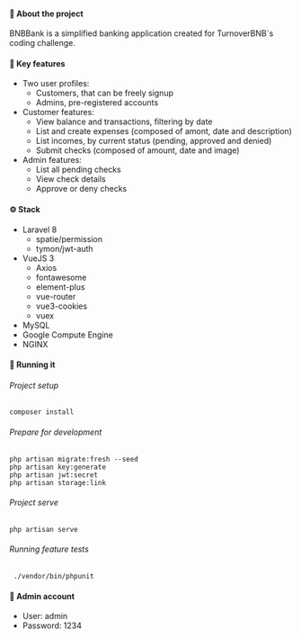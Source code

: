 #### 🏦 About the project
BNBBank is a simplified banking application created for TurnoverBNB`s coding challenge.

#### 📝 Key features
- Two user profiles:
	 - Customers, that can be freely signup
	 - Admins, pre-registered accounts
- Customer features:
	 - View balance and transactions, filtering by date
	 - List and create expenses (composed of amont, date and description)
	 - List incomes, by current status (pending, approved and denied)
	 - Submit checks (composed of amount, date and image)
- Admin features:
	 - List all pending checks
	 - View check details
	 - Approve or deny checks

#### ⚙️ Stack
- Laravel 8
	- spatie/permission
	- tymon/jwt-auth
- VueJS 3
	- Axios
	- fontawesome
	 - element-plus
	 - vue-router
	 - vue3-cookies
	 - vuex
- MySQL
- Google Compute Engine
- NGINX

#### 🏁 Running it
###### Project setup
```
composer install
```

###### Prepare for development
```
php artisan migrate:fresh --seed
php artisan key:generate
php artisan jwt:secret
php artisan storage:link
```

###### Project serve
```
php artisan serve
```

###### Running feature tests
```
 ./vendor/bin/phpunit
```

#### 🔑 Admin account
- User: admin
- Password: 1234